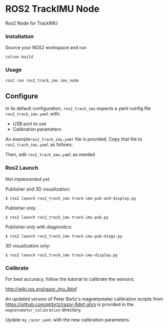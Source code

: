 # ROS2 TrackIMU Node

Ros2 Node for TrackIMU

### Installation
Source your ROS2 workspace and run

`colcon build`


### Usage

`ros2 run ros2_track_imu imu_node`


Configure
---------
In its default configuration, ``ros2_track_imu`` expects a yaml config file ``ros2_track_imu.yaml`` with:
* USB port to use
* Calibration parameters

An example``ros2_track_imu.yaml`` file is provided.
Copy that file to ``ros2_track_imu.yaml`` as follows:


Then, edit ``ros2_track_imu.yaml`` as needed

### Ros2 Launch

*Not implemented yet.*

Publisher and 3D visualization:

	$ ros2 launch ros2_track_imu track-imu-pub-and-display.py

Publisher only:

	$ ros2 launch ros2_track_imu track-imu-pub.py

Publisher only with diagnostics:

	$ ros2 launch ros2_track_imu track-imu-pub-diags.py

3D visualization only:

	$ ros2 launch ros2_track_imu track-imu-display.py


### Calibrate

For best accuracy, follow the tutorial to calibrate the sensors:

http://wiki.ros.org/razor_imu_9dof

An updated version of Peter Bartz's magnetometer calibration scripts from https://github.com/ptrbrtz/razor-9dof-ahrs is provided in the ``magnetometer_calibration`` directory.

Update ``my_razor.yaml`` with the new calibration parameters.

